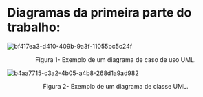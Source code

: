 <h1> Diagramas da primeira parte do trabalho:</h1>


![bf417ea3-d410-409b-9a3f-11055bc5c24f](https://github.com/karolineww12/Trabalho-PI-Senac/assets/111097773/f1b684e5-933c-4519-8a54-1d189e308b2c.png)  

<p align="center">
  Figura 1- Exemplo de um diagrama de caso de uso UML.
</p>

![b4aa7715-c3a2-4b05-a4b8-268d1a9ad982](https://github.com/karolineww12/Trabalho-PI-Senac/assets/111097773/333dde19-9e79-464f-83f4-9f87bce33ac4) 

<p align="center">
 Figura 2- Exemplo de um diagrama de classe UML.
</p>
